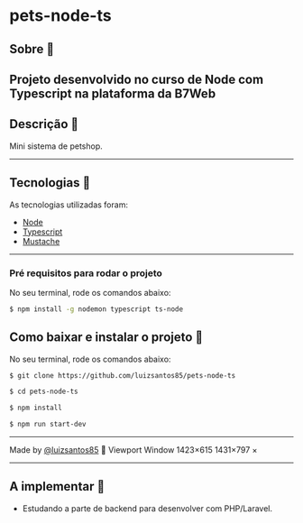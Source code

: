 # pets-node-ts

## Sobre 📕

## Projeto desenvolvido no curso de Node com Typescript na plataforma da B7Web

## Descrição :book:

Mini sistema de petshop.

---

## Tecnologias 🚀

As tecnologias utilizadas foram:

-  [Node](https://nodejs.org/en/)
-  [Typescript](https://www.typescriptlang.org/)
-  [Mustache](https://www.npmjs.com/package/mustache)

---

### Pré requisitos para rodar o projeto

No seu terminal, rode os comandos abaixo:

```bash
$ npm install -g nodemon typescript ts-node
```

## Como baixar e instalar o projeto 👷

No seu terminal, rode os comandos abaixo:

```bash
$ git clone https://github.com/luizsantos85/pets-node-ts
```

```bash
$ cd pets-node-ts
```

```bash
$ npm install
```

```bash
$ npm run start-dev
```

---

Made by [@luizsantos85](https://github.com/luizsantos85) :rocket:
Viewport
Window
1423×615
1431×797
×

---

## A implementar 👷

-  Estudando a parte de backend para desenvolver com PHP/Laravel.
